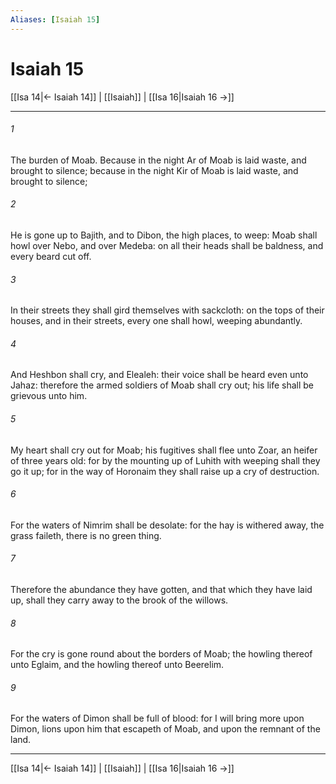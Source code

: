 ```yaml
---
Aliases: [Isaiah 15]
---
```

# Isaiah 15

[[Isa 14|← Isaiah 14]] | [[Isaiah]] | [[Isa 16|Isaiah 16 →]]
***



###### 1 
The burden of Moab. Because in the night Ar of Moab is laid waste, and brought to silence; because in the night Kir of Moab is laid waste, and brought to silence; 

###### 2 
He is gone up to Bajith, and to Dibon, the high places, to weep: Moab shall howl over Nebo, and over Medeba: on all their heads shall be baldness, and every beard cut off. 

###### 3 
In their streets they shall gird themselves with sackcloth: on the tops of their houses, and in their streets, every one shall howl, weeping abundantly. 

###### 4 
And Heshbon shall cry, and Elealeh: their voice shall be heard even unto Jahaz: therefore the armed soldiers of Moab shall cry out; his life shall be grievous unto him. 

###### 5 
My heart shall cry out for Moab; his fugitives shall flee unto Zoar, an heifer of three years old: for by the mounting up of Luhith with weeping shall they go it up; for in the way of Horonaim they shall raise up a cry of destruction. 

###### 6 
For the waters of Nimrim shall be desolate: for the hay is withered away, the grass faileth, there is no green thing. 

###### 7 
Therefore the abundance they have gotten, and that which they have laid up, shall they carry away to the brook of the willows. 

###### 8 
For the cry is gone round about the borders of Moab; the howling thereof unto Eglaim, and the howling thereof unto Beerelim. 

###### 9 
For the waters of Dimon shall be full of blood: for I will bring more upon Dimon, lions upon him that escapeth of Moab, and upon the remnant of the land.

***
[[Isa 14|← Isaiah 14]] | [[Isaiah]] | [[Isa 16|Isaiah 16 →]]
